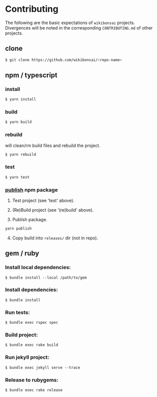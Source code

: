 # Contributing

The following are the basic expectations of `wikibonsai` projects. Divergences will be noted in the corresponding `CONTRIBUTING.md` of other projects.

## clone

```bash
$ git clone https://github.com/wikibonsai/<repo-name>
```

## npm / typescript

### install

```bash
$ yarn install
```

### build

```bash
$ yarn build
```

### rebuild

will clean/rm build files and rebuild the project.

```bash
$ yarn rebuild
```

### test

```bash
$ yarn test
```

### [publish] npm package

1. Test project (see 'test' above).

2. (Re)Build project (see '(re)build' above).

3. Publish package.

```bash
yarn publish
```

4. Copy build into `releases/` dir (not in repo).


## gem / ruby

### Install local dependencies:

```
$ bundle install --local /path/to/gem
```

### Install dependencies:

```
$ bundle install
```

### Run tests:

```
$ bundle exec rspec spec
```

### Build project:

```
$ bundle exec rake build
```

### Run jekyll project:

```
$ bundle exec jekyll serve --trace
```

### Release to rubygems:

```
$ bundle exec rake release
```

[publish]: <https://classic.yarnpkg.com/lang/en/docs/cli/publish/>
